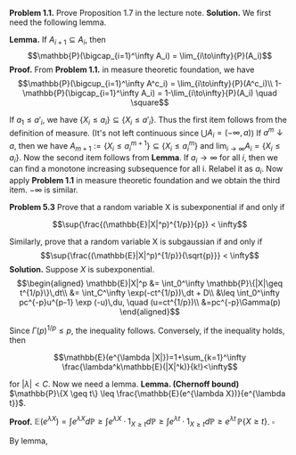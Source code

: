 **Problem 1.1.** Prove Proposition 1.7 in the lecture note.
**Solution.** We first need the following lemma.

**Lemma.** If $A_{i+1} \subseteq A_i$, then 
$$\mathbb{P}(\bigcap_{i=1}^\infty A_i) = \lim_{i\to\infty}{P}(A_i)$$
**Proof.** From **Problem 1.1.** in measure theoretic foundation, we have
$$\mathbb{P}(\bigcup_{i=1}^\infty A^c_i) = \lim_{i\to\infty}{P}(A^c_i)\\
1-\mathbb{P}(\bigcap_{i=1}^\infty A_i) = 1-\lim_{i\to\infty}{P}(A_i) \quad \square$$

If $a_1 \leq a'_i$, we have $\{X_i \leq a_i \} \subseteq \{X_i \leq a'_i\}$. Thus the first item follows from the definition of measure. (It's not left continuous since $\bigcup A_i = (-\infty, a)$)
If $a^m \downarrow a$, then we have $A_{m+1}:=\{X_i \leq a^{m+1}_i \} \subseteq \{X_i \leq a^m_i\}$ and $\lim_{i\to\infty} A_i = \{X_i \leq a_i\}$. Now the second item follows from **Lemma**.
If $a_i \to \infty$ for all $i$, then we can find a monotone increasing subsequence for all i. Relabel it as $a_i$. Now apply **Problem 1.1** in measure theoretic foundation and we obtain the third item. $-\infty$ is similar.
 
 **Problem 5.3** Prove that a random variable X is subexponential if and only if

$$\sup{\frac{(\mathbb{E}|X|^p)^{1/p}}{p}} < \infty$$

Similarly, prove that a random variable X is subgaussian if and only if
$$\sup{\frac{(\mathbb{E}|X|^p)^{1/p}}{\sqrt{p}}} < \infty$$
 **Solution.** Suppose $X$ is subexponential.
 $$\begin{aligned}
 \mathbb{E}|X|^p &= \int_0^\infty \mathbb{P}\{|X|\geq t^{1/p}\}\,dt\\
 &= \int_C^\infty \exp(-ct^{1/p})\,dt + D\\
 &\leq \int_0^\infty pc^{-p}u^{p-1} \exp (-u)\,du, \quad (u=ct^{1/p})\\ 
 &=pc^{-p}\Gamma(p)
 \end{aligned}$$
 
 Since $\Gamma(p)^{1/p} \leq p$, the inequality follows. Conversely, if the inequality holds, then
 
 $$\mathbb{E}(e^{\lambda |X|})=1+\sum_{k=1}^\infty \frac{\lambda^k\mathbb{E}(|X|^k)}{k!}<\infty$$
 
 for $|\lambda| < C$. Now we need a lemma.
**Lemma. (Chernoff bound)** $\mathbb{P}\{X \geq t\} \leq \frac{\mathbb{E}(e^{\lambda X})}{e^{\lambda t}}$.

**Proof.** $\mathbb{E}(e^{\lambda X}) = \int e^{\lambda X}d\mathbb{P} \geq \int e^{\lambda X} \cdot 1_{X \geq t}d\mathbb{P} \geq \int e^{\lambda t} \cdot 1_{X \geq t}d\mathbb{P} \geq e^{\lambda t}\,\mathbb{P}\{X \geq t\}$. $\square$

By lemma, 
<!--stackedit_data:
eyJoaXN0b3J5IjpbNjA4NDM4NzYsMTIyODIyNjU4MywyMDA1MD
Y4NDE4LDIwNjA1NTQyOSwxNDAwMzA1Mzc4LDEwMDU0ODc2Nzgs
LTEyODg4NTgzOTQsLTEzNDE0ODc3ODYsMTAxOTg2NTcwNiwtMT
MxNTIzNjMzOSwtMTY0NjA3NzE2NCwtMTY1NTgzMzM1NywtODg3
MTUyMTYyLC0xNjI4MzgxMDU4LC0yNTc2NTUxODZdfQ==
-->